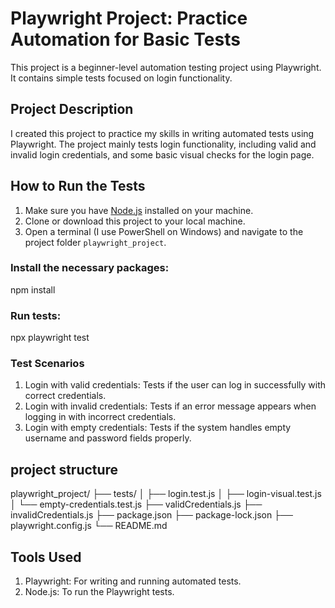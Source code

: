 # Playwright Project: Practice Automation for Basic Tests

This project is a beginner-level automation testing project using Playwright. It contains simple tests focused on login functionality.

## Project Description
I created this project to practice my skills in writing automated tests using Playwright. The project mainly tests login functionality, including valid and invalid login credentials, and some basic visual checks for the login page.

## How to Run the Tests
1. Make sure you have [Node.js](https://nodejs.org/) installed on your machine.
2. Clone or download this project to your local machine.
3. Open a terminal (I use PowerShell on Windows) and navigate to the project folder `playwright_project`.

### Install the necessary packages:
npm install

### Run tests:
npx playwright test

### Test Scenarios
1. Login with valid credentials: Tests if the user can log in successfully with correct credentials.
2. Login with invalid credentials: Tests if an error message appears when logging in with incorrect credentials.
3. Login with empty credentials: Tests if the system handles empty username and password fields properly.

## project structure
playwright_project/ ├── tests/ │ ├── login.test.js │ ├── login-visual.test.js │ └── empty-credentials.test.js ├── validCredentials.js ├── invalidCredentials.js ├── package.json ├── package-lock.json ├── playwright.config.js └── README.md
## Tools Used 
1. Playwright: For writing and running automated tests.
2. Node.js: To run the Playwright tests.
